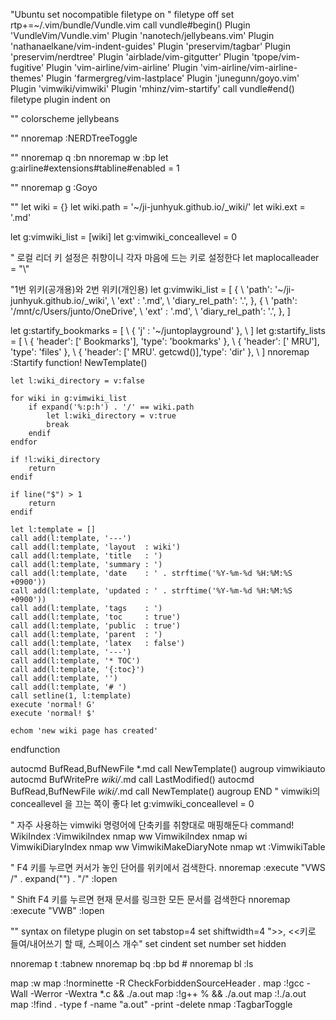 "Ubuntu
set nocompatible
filetype on
" filetype off
set rtp+=~/.vim/bundle/Vundle.vim
call vundle#begin()
Plugin 'VundleVim/Vundle.vim'
Plugin 'nanotech/jellybeans.vim'
Plugin 'nathanaelkane/vim-indent-guides'
Plugin 'preservim/tagbar'
Plugin 'preservim/nerdtree'
Plugin 'airblade/vim-gitgutter'
Plugin 'tpope/vim-fugitive'
Plugin 'vim-airline/vim-airline'
Plugin 'vim-airline/vim-airline-themes'
Plugin 'farmergreg/vim-lastplace'
Plugin 'junegunn/goyo.vim'
Plugin 'vimwiki/vimwiki'
Plugin 'mhinz/vim-startify'
call vundle#end()
filetype plugin indent on

"<jellybeans>"
colorscheme jellybeans

"<NERD tree>"
nnoremap <C-n> :NERDTreeToggle<CR>

"<airline>"
nnoremap <leader>q :bn<CR>
nnoremap <leader>w :bp<CR>
let g:airline#extensions#tabline#enabled = 1

"<goyo>"
nnoremap <leader>g :Goyo<CR>

"<vimwiki>"
let wiki = {}
let wiki.path = '~/ji-junhyuk.github.io/_wiki/'
let wiki.ext = '.md'

let g:vimwiki_list = [wiki]
let g:vimwiki_conceallevel = 0

" 로컬 리더 키 설정은 취향이니 각자 마음에 드는 키로 설정한다
let maplocalleader = "\\"

"1번 위키(공개용)와 2번 위키(개인용)
let g:vimwiki_list = [
    \{
    \   'path': '~/ji-junhyuk.github.io/_wiki',
    \   'ext' : '.md',
    \   'diary_rel_path': '.',
    \},
    \{
        \   'path': '/mnt/c/Users/junto/OneDrive',
    \   'ext' : '.md',
    \   'diary_rel_path': '.',
    \},
\]

let g:startify_bookmarks = [
                        \ { 'j' : '~/juntoplayground' },
                        \ ]
let g:startify_lists = [
                        \ { 'header': ['        Bookmarks'],    'type': 'bookmarks' },
                        \ { 'header': ['        MRU'],                  'type': 'files' },
                        \ { 'header': ['        MRU'. getcwd()],'type': 'dir' },
                        \ ]
nnoremap <c-n> :Startify<CR>
function! NewTemplate()

    let l:wiki_directory = v:false

    for wiki in g:vimwiki_list
        if expand('%:p:h') . '/' == wiki.path
            let l:wiki_directory = v:true
            break
        endif
    endfor

    if !l:wiki_directory
        return
    endif

    if line("$") > 1
        return
    endif

    let l:template = []
    call add(l:template, '---')
    call add(l:template, 'layout  : wiki')
    call add(l:template, 'title   : ')
    call add(l:template, 'summary : ')
    call add(l:template, 'date    : ' . strftime('%Y-%m-%d %H:%M:%S +0900'))
    call add(l:template, 'updated : ' . strftime('%Y-%m-%d %H:%M:%S +0900'))
    call add(l:template, 'tags    : ')
    call add(l:template, 'toc     : true')
    call add(l:template, 'public  : true')
    call add(l:template, 'parent  : ')
    call add(l:template, 'latex   : false')
    call add(l:template, '---')
    call add(l:template, '* TOC')
    call add(l:template, '{:toc}')
    call add(l:template, '')
    call add(l:template, '# ')
    call setline(1, l:template)
    execute 'normal! G'
    execute 'normal! $'

    echom 'new wiki page has created'
endfunction

autocmd BufRead,BufNewFile *.md call NewTemplate()
augroup vimwikiauto
    autocmd BufWritePre *wiki/*.md call LastModified()
    autocmd BufRead,BufNewFile *wiki/*.md call NewTemplate()
augroup END
" vimwiki의 conceallevel 을 끄는 쪽이 좋다
let g:vimwiki_conceallevel = 0

" 자주 사용하는 vimwiki 명령어에 단축키를 취향대로 매핑해둔다
command! WikiIndex :VimwikiIndex
nmap <LocalLeader>ww <Plug>VimwikiIndex
nmap <LocalLeader>wi <Plug>VimwikiDiaryIndex
nmap <LocalLeader>w<LocalLeader>w <Plug>VimwikiMakeDiaryNote
nmap <LocalLeader>wt :VimwikiTable<CR>

" F4 키를 누르면 커서가 놓인 단어를 위키에서 검색한다.
nnoremap <F4> :execute "VWS /" . expand("<cword>") . "/" <Bar> :lopen<CR>

" Shift F4 키를 누르면 현재 문서를 링크한 모든 문서를 검색한다
nnoremap <S-F4> :execute "VWB" <Bar> :lopen<CR>

"<base>"
syntax on
filetype plugin on
set tabstop=4
set shiftwidth=4 ">>, <<키로 들여/내어쓰기 할 때, 스페이스 개수"
set cindent
set number
set hidden

nnoremap <leader>t :tabnew<CR>
nnoremap <leader>bq :bp <BAR> bd #<CR>
nnoremap <leader>bl :ls<CR>

map <buffer> <F2> :w<CR>
map <buffer> <F3> :!norminette -R CheckForbiddenSourceHeader *.*<CR>
map <buffer> <F4> :!gcc -Wall -Werror -Wextra *.c && ./a.out<CR>
map <buffer> <F5> :!g++ % && ./a.out<CR>
map <buffer> <F6> :!./a.out<CR>
map <buffer> <F7> :!find . -type f -name "a.out" -print -delete<CR>
nmap <F8> :TagbarToggle<CR>
